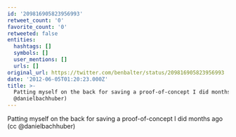```yaml
---
id: '209816905823956993'
retweet_count: '0'
favorite_count: '0'
retweeted: false
entities:
  hashtags: []
  symbols: []
  user_mentions: []
  urls: []
original_url: https://twitter.com/benbalter/status/209816905823956993
date: '2012-06-05T01:20:23.000Z'
title: >-
  Patting myself on the back for saving a proof-of-concept I did months ago (cc
  @danielbachhuber)
---
```


Patting myself on the back for saving a proof-of-concept I did months ago (cc @danielbachhuber)